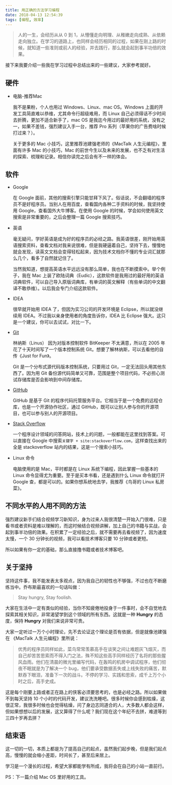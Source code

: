 ```yaml
---
title: 用正确的方法学习编程
date: 2018-04-13 12:54:39
tags: [编程, 效率]
---
```


> 人的一生，会经历从从 0 到 1，从懵懂走向明理、从稚嫩走向成熟、从依赖走向独立。在学习的道路上，也同样会经历相同的过程，如果在刚上路的时候，就知道一些准则或前人的经验，并去践行，那么就会起到事半功倍的效果。

接下来我要介绍一些我在学习过程中总结出来的一些建议，大家参考就好。

<!-- more -->

## 硬件

- 电脑-推荐Mac

	我不是果粉，个人也用过 Windows、Linux、mac OS。Windows 上面的开发工具简直难以恭维，尤其命令行超级难用，而 Linux 自己必须得话不少时间去折腾，更加不适合新手了，mac OS 是我迄今用过的最好用的系统，没有之一，如果不差钱，强烈建议入手一台，推荐 Pro 系列（苹果你的广告费啥时候打过来？）。

	关于更多的 Mac 小技巧，这里推荐池建强老师的《MacTalk 人生元编程》，里面有许多 Mac 的小技巧，Mac 的前世今生以及未来的发展，也不乏有对生活的探索、梳理和记录。相信你读完之后会有不一样的体会。

## 软件

- Google

	在 Google 面前，其他的搜索引擎只能甘拜下风了。俗话说，不会翻墙的程序员不是好程序员。当别人在用百度，查看国内各种二手资料的时候，我坚持使用 Google，查看国外大牛博客。在使用 Google 的时候，学会如何使用英文搜索是非常重要的，之后会整理一篇 Google 搜索技巧。

- 英语

	毫无疑问，学好英语是成为好的程序员的必经之路。我英语很差，刚开始用英语搜索资料，查看文档对我来说很难，但是我硬逼着自己，坚持下去，慢慢地就会发现，读英文文档会变得轻松起来，因为技术文档你不懂的专业词汇就那么几个，看多了自然就记住了。

	当然我知道，想提高英语水平远远没有那么简单，我也在不断摸索中。举个例子，我在 Mac 上装了欧陆词典（Eudic），这款软件是我用过的最好用的英语词典软件，可以自己导入原版词典库，有单词的英文解释（有些单词的中文翻译不敢恭维）。以后我会专门介绍这款软件。

- IDEA

	很早就开始用 IDEA 了，但因为实习公司的开发环境是 Eclipse，所以就没继续用 IDEA。不过我以亲身使用者的角度告诉你，IDEA 比 Eclipse 强大。这只是一个建议，你可以去试试，对比一下。

- [Git](https://git-scm.com/)

	林纳斯（Linus） 因为对版本控制软件 BitKeeper 不太满意，所以在 2005 年花了十天时间写了一个版本控制系统 Git。想要了解林纳斯，可以去看他的自传《Just for Fun》。

	Git 是一个分布式源代码版本控制系统，只要用过 Git，一定无法回头用其他东西了。因为用 Git 备份源代码简单又可靠，范围是整个项目代码，不必担心测试存储库是否会影响到中间存储库。

- [GitHub](https://github.com/)

   GitHub 是基于 Git 的程序代码托管服务平台。它相当于是一个免费的远程仓库，也是一个开源协作社区，通过 GitHub，既可以让别人参与你的开源项目，也可以参与别人的开源项目。

- [Stack Overflow](https://stackoverflow.com/)

   一个程序设计领域的问答网站，技术上的问题，一般都能在这里找到答案。可以直接在 Google 中搜索`关键字 + site:stackoverflow.com`，这样查找出来的全是 stackoverflow 站内的结果，这是一个搜索小技巧。

- Linux 命令

   电脑使用的是 Mac，平时都是在 Linux 系统下编程，因此掌握一些基本的 Linux 命令显得尤为重要。至于是买本书看，还是遇到什么 Linux 命令就打开 Google 查，都是可以的。如果你想系统地去学，我推荐《鸟哥的 Linux 私房菜》。

## 不同水平的人用不同的方法

强烈建议新手们结合视频学习新知识，身为过来人我很清楚一开始入门很难，只是看书或者资料是难以理解的，而这时候结合视频讲解，加上自己的书籍与实战，会起到事半功倍的效果。在积累了一定经验之后，就不需要再去看视频了，因为速度太慢，一个 30 分钟长的视频，我可以看技术博客只要 10 分钟或者更短。

所以如果有你一定的基础，那么直接撸书籍或者技术博客吧。

## 关于坚持

坚持这件事，我不能发表太多观点，因为我自己的韧性也不够强，不过也在不断磨练当中。乔布斯最喜欢的一句话叫做：

> Stay hungry, Stay foolish.

大家在生活中一定有类似的经验，当你不知疲倦地投身于一件事时，会不自觉地去探索其相关知识，非常渴望学到这个领域的所有东西。这就是一种 **Hungry** 的态度，保持 **Hungry** 对我们来说非常可贵。

大家一定听过一万个小时理论，先不去论证这个理论是否有依据，但是就像池建强在 《MacTalk 人生元编程》里所说：

> 优秀的程序员同样如此，菜鸟常常羡慕高手在谈笑之间让难题灰飞烟灭，而自己却苦苦思索而不得入门之法，殊不知这些高手同样经历了名将的那些腥风血雨。他们在清晨的微光里编写代码，在轰鸣的机房中调试程序，他们彻夜不眠就是为了解决一个 bug，他们要承受数据丢失或上线失败的痛苦，默默吞下眼泪，准备下一次的战斗。不停的学习、实践和思索，成千上万个小时之后，高手史成。

这是每个刚要上路或者正在路上的侠客必须要思考的，也是必经之路。所以如果做不到每天坚持 10 个小时的代码开发，建议洗洗睡吧。很多时候你会感到枯燥，这很正常，我很多时候也会觉得枯燥，问了身边志同道合的人，大多数人都会这样，但如果想想以后的发展，这又算得了什么呢？我们现在这个年纪不去拼，难道等到三四十岁再去拼？

## 结束语

这一切的一切，本质上都是为了提高自己的起点，虽然我们起步晚，但是我们起点高，慢慢的就会缩小差距，时间长了，甚至后来居上。

学习是一个漫长的过程，希望大家都能学有所成，我将会在自己的小站一直前行。

PS：下一篇介绍 Mac OS 里好用的工具。
